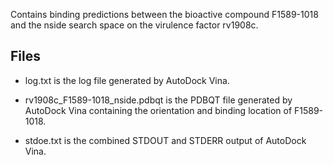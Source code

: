 Contains binding predictions between the bioactive compound F1589-1018 and the nside search space on the virulence factor rv1908c.

## Files

- log.txt is the log file generated by AutoDock Vina.

- rv1908c_F1589-1018_nside.pdbqt is the PDBQT file generated by AutoDock Vina containing the orientation and binding location of F1589-1018.

- stdoe.txt is the combined STDOUT and STDERR output of AutoDock Vina.

